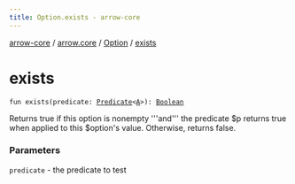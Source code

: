 ```yaml
---
title: Option.exists - arrow-core
---
```


[arrow-core](../../index.html) / [arrow.core](../index.html) / [Option](index.html) / [exists](./exists.html)

# exists

`fun exists(predicate: `[`Predicate`](../-predicate.html)`<`[`A`](index.html#A)`>): `[`Boolean`](https://kotlinlang.org/api/latest/jvm/stdlib/kotlin/-boolean/index.html)

Returns true if this option is nonempty '''and''' the predicate
$p returns true when applied to this $option's value.
Otherwise, returns false.

### Parameters

`predicate` - the predicate to test